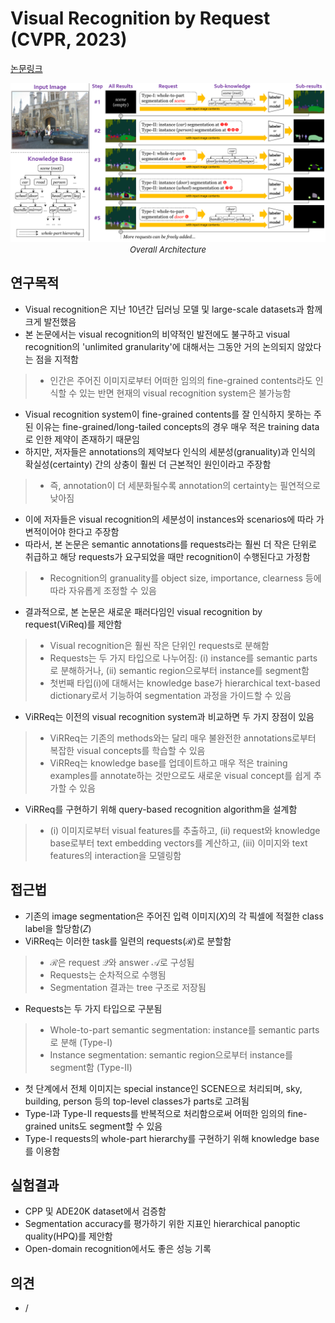 # Visual Recognition by Request (CVPR, 2023)

[논문링크](https://openaccess.thecvf.com/content/CVPR2023/html/Tang_Visual_Recognition_by_Request_CVPR_2023_paper.html)

<p align="center">
    <img width="800" alt='fig1' src="./img/03_20_01.png?raw=true"></br>
    <em><font size=2>Overall Architecture</font></em>
</p>

## 연구목적
- Visual recognition은 지난 10년간 딥러닝 모델 및 large-scale datasets과 함께 크게 발전했음
- 본 논문에서는 visual recognition의 비약적인 발전에도 불구하고 visual recognition의 'unlimited granularity'에 대해서는 그동안 거의 논의되지 않았다는 점을 지적함
> - 인간은 주어진 이미지로부터 어떠한 임의의 fine-grained contents라도 인식할 수 있는 반면 현재의 visual recognition system은 불가능함
- Visual recognition system이 fine-grained contents를 잘 인식하지 못하는 주된 이유는 fine-grained/long-tailed concepts의 경우 매우 적은 training data로 인한 제약이 존재하기 때문임
- 하지만, 저자들은 annotations의 제약보다 인식의 세분성(granuality)과 인식의 확실성(certainty) 간의 상충이 훨씬 더 근본적인 원인이라고 주장함
> - 즉, annotation이 더 세분화될수록 annotation의 certainty는 필연적으로 낮아짐
- 이에 저자들은 visual recognition의 세분성이 instances와 scenarios에 따라 가변적이어야 한다고 주장함
- 따라서, 본 논문은 semantic annotations를 requests라는 훨씬 더 작은 단위로 취급하고 해당 requests가 요구되었을 때만 recognition이 수행된다고 가정함
> - Recognition의 granuality를 object size, importance, clearness 등에 따라 자유롭게 조정할 수 있음
- 결과적으로, 본 논문은 새로운 패러다임인 visual recognition by request(ViReq)를 제안함
> - Visual recognition은 훨씬 작은 단위인 requests로 분해함
> - Requests는 두 가지 타입으로 나누어짐: (i) instance를 semantic parts로 분해하거나, (ii) semantic region으로부터 instance를 segment함
> - 첫번째 타입(i)에 대해서는 knowledge base가 hierarchical text-based dictionary로서 기능하여 segmentation 과정을 가이드할 수 있음
- ViRReq는 이전의 visual recognition system과 비교하면 두 가지 장점이 있음
> - ViRReq는 기존의 methods와는 달리 매우 불완전한 annotations로부터 복잡한 visual concepts를 학습할 수 있음
> - ViRReq는 knowledge base를 업데이트하고 매우 적은 training examples를 annotate하는 것만으로도 새로운 visual concept를 쉽게 추가할 수 있음
- ViRReq를 구현하기 위해 query-based recognition algorithm을 설계함
> - (i) 이미지로부터 visual features를 추출하고, (ii) request와 knowledge base로부터 text embedding vectors를 계산하고, (iii) 이미지와 text features의 interaction을 모델링함

## 접근법
- 기존의 image segmentation은 주어진 입력 이미지($X$)의 각 픽셀에 적절한 class label을 할당함($Z$)
- ViRReq는 이러한 task를 일련의 requests($\mathcal{R}$)로 분할함
> - $\mathcal{R}$은 request $\mathcal{Q}$와 answer $\mathcal{A}$로 구성됨
> - Requests는 순차적으로 수행됨
> - Segmentation 결과는 tree 구조로 저장됨
- Requests는 두 가지 타입으로 구분됨
> - Whole-to-part semantic segmentation: instance를 semantic parts로 분해 (Type-I)
> - Instance segmentation: semantic region으로부터 instance를 segment함 (Type-II)
- 첫 단계에서 전체 이미지는 special instance인 SCENE으로 처리되며, sky, building, person 등의 top-level classes가 parts로 고려됨
- Type-I과 Type-II requests를 반복적으로 처리함으로써 어떠한 임의의 fine-grained units도 segment할 수 있음
- Type-I requests의 whole-part hierarchy를 구현하기 위해 knowledge base를 이용함

## 실험결과
- CPP 및 ADE20K dataset에서 검증함
- Segmentation accuracy를 평가하기 위한 지표인 hierarchical panoptic quality(HPQ)를 제안함
- Open-domain recognition에서도 좋은 성능 기록

## 의견
- / 